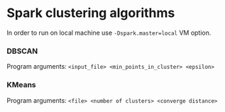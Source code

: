 Spark clustering algorithms
================

In order to run on local machine use ```-Dspark.master=local``` VM option.

### DBSCAN
Program arguments: ```<input_file> <min_points_in_cluster> <epsilon>```

### KMeans
Program arguments: ```<file> <number of clusters> <converge distance>```